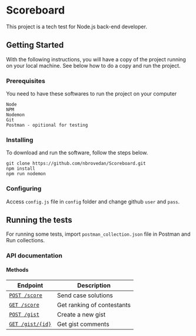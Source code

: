 # Scoreboard

This project is a tech test for Node.js back-end developer.

## Getting Started

With the following instructions, you will have a copy of the project running on your local machine. See below how to do a copy and run the project.

### Prerequisites

You need to have these softwares to run the project on your computer
```
Node
NPM
Nodemon
Git
Postman - opitional for testing
```

### Installing

To download and run the software, follow the steps below.
```
git clone https://github.com/nbrovedan/Scoreboard.git
npm install
npm run nodemon
```

### Configuring

Access `config.js` file in `config` folder and change github `user` and `pass`.   

## Running the tests

For running some tests, import `postman_collection.json` file in Postman and Run collections.

### API documentation

#### Methods
Endpoint | Description
------------ | -------------
[`POST /score`](./docs/post_score.md) | Send case solutions
[`GET /score`](./docs/get_score.md) | Get ranking of contestants
[`POST /gist`](./docs/post_gist.md) | Create a new gist
[`GET /gist/{id}`](./docs/get_gist.md) | Get gist comments 
